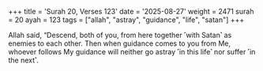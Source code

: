 +++
title = 'Surah 20, Verses 123'
date = '2025-08-27'
weight = 2471
surah = 20
ayah = 123
tags = ["allah", "astray", "guidance", "life", "satan"]
+++

Allah said, “Descend, both of you, from here together ˹with Satan˺ as enemies to each other. Then when guidance comes to you from Me, whoever follows My guidance will neither go astray ˹in this life˺ nor suffer ˹in the next˺.